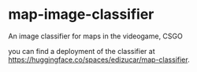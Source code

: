 # map-image-classifier
An image classifier for maps in the videogame, CSGO

you can find a deployment of the classifier at https://huggingface.co/spaces/edizucar/map-classifier.
